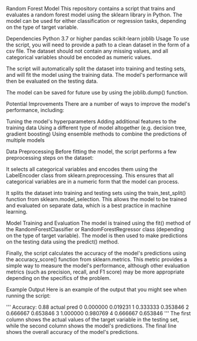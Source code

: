 Random Forest Model
This repository contains a script that trains and evaluates a random forest model using the sklearn library in Python. The model can be used for either classification or regression tasks, depending on the type of target variable.

Dependencies
Python 3.7 or higher
pandas
scikit-learn
joblib
Usage
To use the script, you will need to provide a path to a clean dataset in the form of a csv file. The dataset should not contain any missing values, and all categorical variables should be encoded as numeric values.

The script will automatically split the dataset into training and testing sets, and will fit the model using the training data. The model's performance will then be evaluated on the testing data.

The model can be saved for future use by using the joblib.dump() function.

Potential Improvements
There are a number of ways to improve the model's performance, including:

Tuning the model's hyperparameters
Adding additional features to the training data
Using a different type of model altogether (e.g. decision tree, gradient boosting)
Using ensemble methods to combine the predictions of multiple models

Data Preprocessing
Before fitting the model, the script performs a few preprocessing steps on the dataset:

It selects all categorical variables and encodes them using the LabelEncoder class from sklearn.preprocessing. This ensures that all categorical variables are in a numeric form that the model can process.

It splits the dataset into training and testing sets using the train_test_split() function from sklearn.model_selection. This allows the model to be trained and evaluated on separate data, which is a best practice in machine learning.

Model Training and Evaluation
The model is trained using the fit() method of the RandomForestClassifier or RandomForestRegressor class (depending on the type of target variable). The model is then used to make predictions on the testing data using the predict() method.

Finally, the script calculates the accuracy of the model's predictions using the accuracy_score() function from sklearn.metrics. This metric provides a simple way to measure the model's performance, although other evaluation metrics (such as precision, recall, and F1 score) may be more appropriate depending on the specifics of the problem.

Example Output
Here is an example of the output that you might see when running the script:

'''
Accuracy: 0.88
              actual      pred
0         0.000000  0.019231
1         0.333333  0.353846
2         0.666667  0.653846
3         1.000000  0.980769
4         0.666667  0.653846
'''
The first column shows the actual values of the target variable in the testing set, while the second column shows the model's predictions. The final line shows the overall accuracy of the model's predictions.

